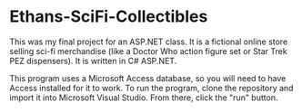 # Ethans-SciFi-Collectibles
This was my final project for an ASP.NET class. 
It is a fictional online store selling sci-fi merchandise (like a Doctor Who action figure set or Star Trek PEZ dispensers).
It is written in C# ASP.NET.

This program uses a Microsoft Access database, so you will need to have Access installed for it to work.
To run the program, clone the repository and import it into Microsoft Visual Studio.
From there, click the "run" button.
